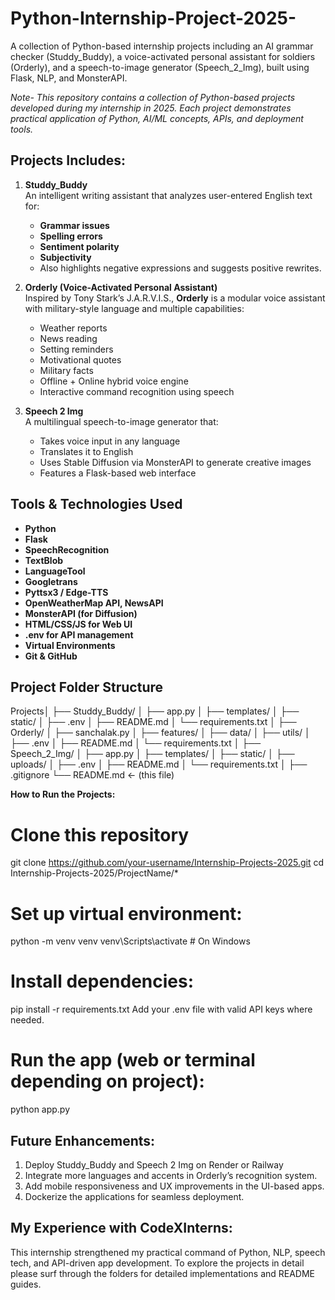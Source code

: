 # Python-Internship-Project-2025-
A collection of Python-based internship projects including an AI grammar checker (Studdy_Buddy), a voice-activated personal assistant for soldiers (Orderly), and a speech-to-image generator (Speech_2_Img), built using Flask, NLP, and MonsterAPI.

*Note- This repository contains a collection of Python-based projects developed during my internship in 2025. Each project demonstrates practical application of Python, AI/ML concepts, APIs, and deployment tools.*

## Projects Includes:
1. **Studdy_Buddy**  
   An intelligent writing assistant that analyzes user-entered English text for:
   - **Grammar issues**
   - **Spelling errors**
   - **Sentiment polarity**
   - **Subjectivity**
   - Also highlights negative expressions and suggests positive rewrites.

2. **Orderly (Voice-Activated Personal Assistant)**  
   Inspired by Tony Stark’s J.A.R.V.I.S., **Orderly** is a modular voice assistant with military-style language and multiple capabilities:
   - Weather reports
   - News reading
   - Setting reminders
   - Motivational quotes
   - Military facts
   - Offline + Online hybrid voice engine
   - Interactive command recognition using speech

3. **Speech 2 Img**  
   A multilingual speech-to-image generator that:
   - Takes voice input in any language
   - Translates it to English
   - Uses Stable Diffusion via MonsterAPI to generate creative images
   - Features a Flask-based web interface


## Tools & Technologies Used
- **Python**
- **Flask**
- **SpeechRecognition**
- **TextBlob**
- **LanguageTool**
- **Googletrans**
- **Pyttsx3 / Edge-TTS**
- **OpenWeatherMap API, NewsAPI**
- **MonsterAPI (for Diffusion)**
- **HTML/CSS/JS for Web UI**
- **.env for API management**
- **Virtual Environments**
- **Git & GitHub**


## Project Folder Structure
Projects│
├── Studdy_Buddy/
│   ├── app.py
│   ├── templates/
│   ├── static/
│   ├── .env
│   ├── README.md
│   └── requirements.txt
│
├── Orderly/
│   ├── sanchalak.py
│   ├── features/
│   ├── data/
│   ├── utils/
│   ├── .env
│   ├── README.md
│   └── requirements.txt
│
├── Speech_2_Img/
│   ├── app.py
│   ├── templates/
│   ├── static/
│   ├── uploads/
│   ├── .env
│   ├── README.md
│   └── requirements.txt
│
├── .gitignore
└── README.md ← (this file)


**How to Run the Projects:**
# Clone this repository
git clone https://github.com/your-username/Internship-Projects-2025.git
cd Internship-Projects-2025/ProjectName/*

# Set up virtual environment:
python -m venv venv
venv\Scripts\activate   # On Windows

# Install dependencies:
pip install -r requirements.txt
Add your .env file with valid API keys where needed.

# Run the app (web or terminal depending on project):
python app.py


## Future Enhancements:
1. Deploy Studdy_Buddy and Speech 2 Img on Render or Railway
2. Integrate more languages and accents in Orderly’s recognition system.
3. Add mobile responsiveness and UX improvements in the UI-based apps.
4. Dockerize the applications for seamless deployment.

## My Experience with CodeXInterns:
This internship strengthened my practical command of Python, NLP, speech tech, and API-driven app development.
To explore the projects in detail please surf through the folders for detailed implementations and README guides.

